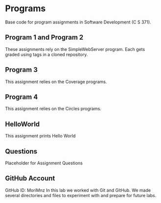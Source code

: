 # Programs
Base code for program assignments in Software Development (C S 371). 

## Program 1 and Program 2
These assignments rely on the SimpleWebServer program. Each gets graded using tags in a cloned repository. 

## Program 3
This assignment relies on the Coverage programs. 

## Program 4
This assignment relies on the Circles programs. 

## HelloWorld
This assignment prints Hello World

## Questions
Placeholder for Assignment Questions

## GitHub Account
GitHub ID: MoriMnz
In this lab we worked with Git and GitHub. We made several directories and files to experiment with and prepare for future labs.